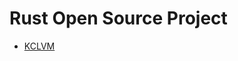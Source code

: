 # Rust Open Source Project

- [KCLVM](https://awesome-kusion.github.io/rust-code-book/open-source/KCLVM/index.html)
